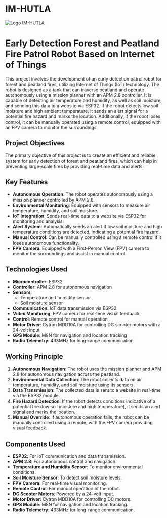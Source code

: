 # IM-HUTLA
![Logo IM-HUTLA](https://github.com/arutafusain/IM-HUTLA/assets/98148350/8e2c833c-b20a-46b9-9c62-37ff46338bb3)
# Early Detection Forest and Peatland Fire Patrol Robot Based on Internet of Things

This project involves the development of an early detection patrol robot for forest and peatland fires, utilizing Internet of Things (IoT) technology. The robot is designed as a tank that can traverse peatland and operate autonomously using a mission planner with an APM 2.8 controller. It is capable of detecting air temperature and humidity, as well as soil moisture, and sending this data to a website via ESP32. If the robot detects low soil moisture and high ambient temperature, it sends an alert signal for a potential fire hazard and marks the location. Additionally, if the robot loses control, it can be manually operated using a remote control, equipped with an FPV camera to monitor the surroundings.

## Project Objectives

The primary objective of this project is to create an efficient and reliable system for early detection of forest and peatland fires, which can help in preventing large-scale fires by providing real-time data and alerts.

## Key Features

- **Autonomous Operation**: The robot operates autonomously using a mission planner controlled by APM 2.8.
- **Environmental Monitoring**: Equipped with sensors to measure air temperature, humidity, and soil moisture.
- **IoT Integration**: Sends real-time data to a website via ESP32 for monitoring and analysis.
- **Alert System**: Automatically sends an alert if low soil moisture and high temperature conditions are detected, indicating a potential fire hazard.
- **Manual Control**: Can be manually controlled using a remote control if it loses autonomous functionality.
- **FPV Camera**: Equipped with a First-Person View (FPV) camera to monitor the surroundings and assist in manual control.

## Technologies Used

- **Microcontroller**: ESP32
- **Controller**: APM 2.8 for autonomous navigation
- **Sensors**: 
  - Temperature and humidity sensor
  - Soil moisture sensor
- **Communication**: IoT data transmission via ESP32
- **Video Monitoring**: FPV camera for real-time visual feedback
- **Control**: Remote control for manual operation
- **Motor Driver**: Cytron MDD10A for controlling DC scooter motors with a 24-volt input
- **GPS Module**: M8N for navigation and location tracking
- **Radio Telemetry**: 433MHz for long-range communication

## Working Principle

1. **Autonomous Navigation**: The robot uses the mission planner and APM 2.8 for autonomous navigation across the peatland.
2. **Environmental Data Collection**: The robot collects data on air temperature, humidity, and soil moisture using its sensors.
3. **Data Transmission**: The collected data is sent to a website in real-time via the ESP32 module.
4. **Fire Hazard Detection**: If the robot detects conditions indicative of a potential fire (low soil moisture and high temperature), it sends an alert signal and marks the location.
5. **Manual Override**: If autonomous operation fails, the robot can be manually controlled using a remote, with the FPV camera providing visual feedback.

## Components Used

- **ESP32**: For IoT communication and data transmission.
- **APM 2.8**: For autonomous control and navigation.
- **Temperature and Humidity Sensor**: To monitor environmental conditions.
- **Soil Moisture Sensor**: To detect soil moisture levels.
- **FPV Camera**: For real-time visual monitoring.
- **Remote Control**: For manual operation of the robot.
- **DC Scooter Motors**: Powered by a 24-volt input.
- **Motor Driver**: Cytron MDD10A for controlling DC motors.
- **GPS Module**: M8N for navigation and location tracking.
- **Radio Telemetry**: 433MHz for long-range communication.

